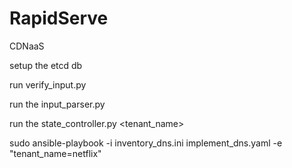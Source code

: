 # RapidServe
CDNaaS

setup the etcd db

run verify_input.py

run the input_parser.py

run the state_controller.py <tenant_name>

sudo ansible-playbook -i inventory_dns.ini implement_dns.yaml -e "tenant_name=netflix"
